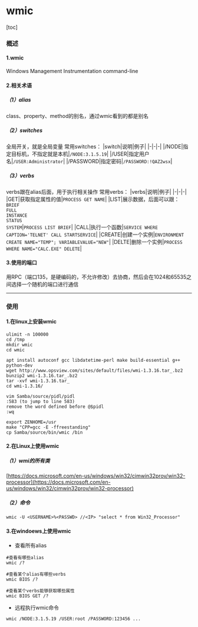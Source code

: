 # wmic

[toc]

### 概述

#### 1.wmic
Windows Management Instrumentation command-line

#### 2.相关术语

##### （1）alias
class、property、method的别名，通过wmic看到的都是别名

##### （2）switches
全局开关，就是全局变量
常用switches：
|switch|说明|例子|
|-|-|-|
|/NODE|指定目标机，不指定就是本机|`/NODE:3.1.5.19`|
|/USER|指定用户名|`/USER:Administrator`|
|/PASSWORD|指定密码|`/PASSWORD:!QAZ2wsx`|

##### （3）verbs
verbs跟在alias后面，用于执行相关操作
常用verbs：
|verbs|说明|例子|
|-|-|-|
|GET|获取指定属性的值|`PROCESS GET NAME`|
|LIST|展示数据，后面可以跟：</br>`BRIEF`</br>`FULL`</br>`INSTANCE`</br>`STATUS`</br>`SYSTEM`|`PROCESS LIST BRIEF`|
|CALL|执行一个函数|`SERVICE WHERE CAPTION='TELNET' CALL STARTSERVICE`|
|CREATE|创建一个实例|`ENVIRONMENT CREATE NAME="TEMP"; VARIABLEVALUE="NEW"`|
|DELTE|删除一个实例|`PROCESS WHERE NAME="CALC.EXE" DELETE`|

#### 3.使用的端口
用RPC（端口135，是硬编码的，不允许修改）去协商，然后会在1024和65535之间选择一个随机的端口进行通信

***

### 使用

#### 1.在linux上安装wmic
```shell
ulimit -n 100000
cd /tmp
mkdir wmic
cd wmic

apt install autoconf gcc libdatetime-perl make build-essential g++ python-dev
wget http://www.opsview.com/sites/default/files/wmi-1.3.16.tar_.bz2
bunzip2 wmi-1.3.16.tar_.bz2
tar -xvf wmi-1.3.16.tar_
cd wmi-1.3.16/

vim Samba/source/pidl/pidl
:583 (to jump to line 583)
remove the word defined before @$pidl
:wq

export ZENHOME=/usr
make "CPP=gcc -E -ffreestanding"
cp Samba/source/bin/wmic /bin
```

#### 2.在Linux上使用wmic

##### （1）wmi的所有类
[https://docs.microsoft.com/en-us/windows/win32/cimwin32prov/win32-processor](https://docs.microsoft.com/en-us/windows/win32/cimwin32prov/win32-processor)

##### （2）命令
```shell
wmic -U <USERNAME>%<PASSWD> //<IP> "select * from Win32_Processor"
```

#### 3.在windoews上使用wmic

* 查看所有alias
```shell
#查看有哪些alias
wmic /?

#查看某个alias有哪些verbs
wmic BIOS /?

#查看某个verbs能够获取哪些属性
wmic BIOS GET /?
```

* 远程执行wmic命令
```shell
wmic /NODE:3.1.5.19 /USER:root /PASSWORD:123456 ...
```
